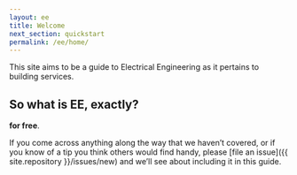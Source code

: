 ```yaml
---
layout: ee
title: Welcome
next_section: quickstart
permalink: /ee/home/
---
```


This site aims to be a guide to Electrical Engineering as it pertains to building services.

## So what is EE, exactly?

**for
free**.

If you come across anything along the way that we haven’t covered, or if you
know of a tip you think others would find handy, please [file an
issue]({{ site.repository }}/issues/new) and we’ll see about
including it in this guide.
